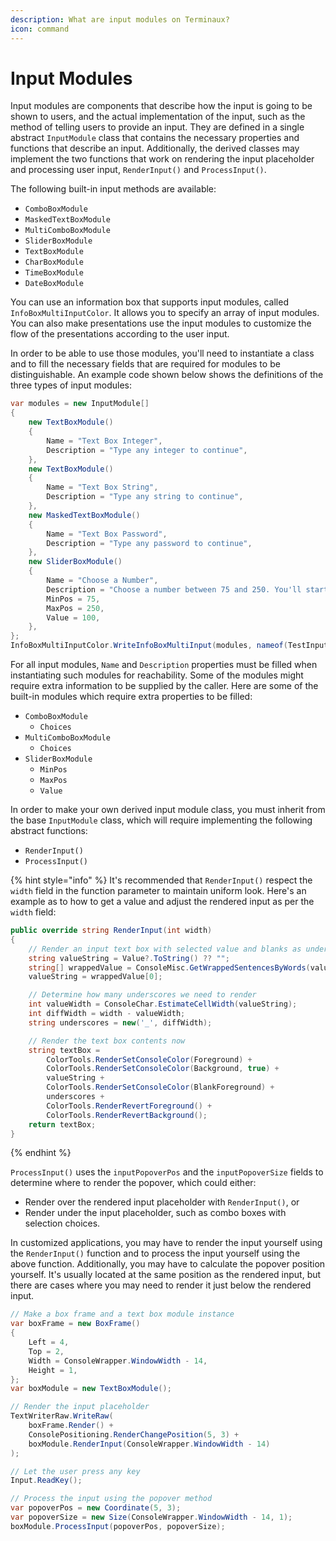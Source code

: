 ```yaml
---
description: What are input modules on Terminaux?
icon: command
---
```


# Input Modules

Input modules are components that describe how the input is going to be shown to users, and the actual implementation of the input, such as the method of telling users to provide an input. They are defined in a single abstract `InputModule` class that contains the necessary properties and functions that describe an input. Additionally, the derived classes may implement the two functions that work on rendering the input placeholder and processing user input, `RenderInput()` and `ProcessInput()`.

The following built-in input methods are available:

* `ComboBoxModule`
* `MaskedTextBoxModule`
* `MultiComboBoxModule`
* `SliderBoxModule`
* `TextBoxModule`
* `CharBoxModule`
* `TimeBoxModule`
* `DateBoxModule`

You can use an information box that supports input modules, called `InfoBoxMultiInputColor`. It allows you to specify an array of input modules. You can also make presentations use the input modules to customize the flow of the presentations according to the user input.

In order to be able to use those modules, you'll need to instantiate a class and to fill the necessary fields that are required for modules to be distinguishable. An example code shown below shows the definitions of the three types of input modules:

```csharp
var modules = new InputModule[]
{
    new TextBoxModule()
    {
        Name = "Text Box Integer",
        Description = "Type any integer to continue",
    },
    new TextBoxModule()
    {
        Name = "Text Box String",
        Description = "Type any string to continue",
    },
    new MaskedTextBoxModule()
    {
        Name = "Text Box Password",
        Description = "Type any password to continue",
    },
    new SliderBoxModule()
    {
        Name = "Choose a Number",
        Description = "Choose a number between 75 and 250. You'll start from 100.",
        MinPos = 75,
        MaxPos = 250,
        Value = 100,
    },
};
InfoBoxMultiInputColor.WriteInfoBoxMultiInput(modules, nameof(TestInputInfoBoxMultiInput), "Select an input module to test...");
```

For all input modules, `Name` and `Description` properties must be filled when instantiating such modules for reachability. Some of the modules might require extra information to be supplied by the caller. Here are some of the built-in modules which require extra properties to be filled:

* `ComboBoxModule`
  * `Choices`
* `MultiComboBoxModule`
  * `Choices`
* `SliderBoxModule`
  * `MinPos`
  * `MaxPos`
  * `Value`

In order to make your own derived input module class, you must inherit from the base `InputModule` class, which will require implementing the following abstract functions:

* `RenderInput()`
* `ProcessInput()`

{% hint style="info" %}
It's recommended that `RenderInput()` respect the `width` field in the function parameter to maintain uniform look. Here's an example as to how to get a value and adjust the rendered input as per the `width` field:

```csharp
public override string RenderInput(int width)
{
    // Render an input text box with selected value and blanks as underscores.
    string valueString = Value?.ToString() ?? "";
    string[] wrappedValue = ConsoleMisc.GetWrappedSentencesByWords(valueString, width);
    valueString = wrappedValue[0];

    // Determine how many underscores we need to render
    int valueWidth = ConsoleChar.EstimateCellWidth(valueString);
    int diffWidth = width - valueWidth;
    string underscores = new('_', diffWidth);

    // Render the text box contents now
    string textBox =
        ColorTools.RenderSetConsoleColor(Foreground) +
        ColorTools.RenderSetConsoleColor(Background, true) +
        valueString +
        ColorTools.RenderSetConsoleColor(BlankForeground) +
        underscores +
        ColorTools.RenderRevertForeground() +
        ColorTools.RenderRevertBackground();
    return textBox;
}
```
{% endhint %}

`ProcessInput()` uses the `inputPopoverPos` and the `inputPopoverSize` fields to determine where to render the popover, which could either:

* Render over the rendered input placeholder with `RenderInput()`, or
* Render under the input placeholder, such as combo boxes with selection choices.

In customized applications, you may have to render the input yourself using the `RenderInput()` function and to process the input yourself using the above function. Additionally, you may have to calculate the popover position yourself. It's usually located at the same position as the rendered input, but there are cases where you may need to render it just below the rendered input.

```csharp
// Make a box frame and a text box module instance
var boxFrame = new BoxFrame()
{
    Left = 4,
    Top = 2,
    Width = ConsoleWrapper.WindowWidth - 14,
    Height = 1,
};
var boxModule = new TextBoxModule();

// Render the input placeholder
TextWriterRaw.WriteRaw(
    boxFrame.Render() +
    ConsolePositioning.RenderChangePosition(5, 3) +
    boxModule.RenderInput(ConsoleWrapper.WindowWidth - 14)
);

// Let the user press any key
Input.ReadKey();

// Process the input using the popover method
var popoverPos = new Coordinate(5, 3);
var popoverSize = new Size(ConsoleWrapper.WindowWidth - 14, 1);
boxModule.ProcessInput(popoverPos, popoverSize);
```
